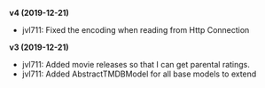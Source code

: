 **v4 (2019-12-21)**
- jvl711: Fixed the encoding when reading from Http Connection

**v3 (2019-12-21)**
- jvl711: Added movie releases so that I can get parental ratings.
- jvl711: Added AbstractTMDBModel for all base models to extend

